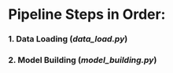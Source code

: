 # Pipeline Steps in Order:
### 1. Data Loading (_data_load.py_)
### 2. Model Building (_model_building.py_)
